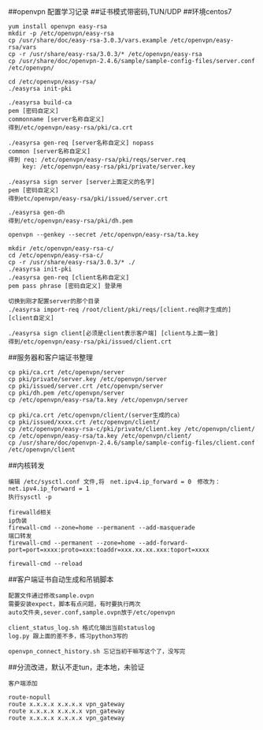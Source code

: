 ##openvpn 配置学习记录
##证书模式带密码,TUN/UDP
##环境centos7

    yum install openvpn easy-rsa
    mkdir -p /etc/openvpn/easy-rsa
    cp /usr/share/doc/easy-rsa-3.0.3/vars.example /etc/openvpn/easy-rsa/vars
    cp -r /usr/share/easy-rsa/3.0.3/* /etc/openvpn/easy-rsa
    cp /usr/share/doc/openvpn-2.4.6/sample/sample-config-files/server.conf /etc/openvpn/

    cd /etc/openvpn/easy-rsa/
    ./easyrsa init-pki

    ./easyrsa build-ca
    pem [密码自定义]
    commonname [server名称自定义]
    得到/etc/openvpn/easy-rsa/pki/ca.crt

    ./easyrsa gen-req [server名称自定义] nopass
    common [server名称自定义]
    得到 req: /etc/openvpn/easy-rsa/pki/reqs/server.req
        key: /etc/openvpn/easy-rsa/pki/private/server.key

    ./easyrsa sign server [server上面定义的名字] 
    pem [密码自定义]
    得到etc/openvpn/easy-rsa/pki/issued/server.crt

    ./easyrsa gen-dh
    得到/etc/openvpn/easy-rsa/pki/dh.pem

    openvpn --genkey --secret /etc/openvpn/easy-rsa/ta.key

    mkdir /etc/openvpn/easy-rsa-c/
    cd /etc/openvpn/easy-rsa-c/
    cp -r /usr/share/easy-rsa/3.0.3/* ./
    ./easyrsa init-pki
    ./easyrsa gen-req [client名称自定义]
    pem pass phrase [密码自定义] 登录用

    切换到刚才配置server的那个目录
    ./easyrsa import-req /root/client/pki/reqs/[client.req刚才生成的] [client自定义]

    ./easyrsa sign client[必须是client表示客户端] [client与上面一致]
    得到/etc/openvpn/easy-rsa/pki/issued/client.crt

##服务器和客户端证书整理
    
    cp pki/ca.crt /etc/openvpn/server
    cp pki/private/server.key /etc/openvpn/server
    cp pki/issued/server.crt /etc/openvpn/server
    cp pki/dh.pem /etc/openvpn/server
    cp /etc/openvpn/easy-rsa/ta.key /etc/openvpn/server

    cp pki/ca.crt /etc/openvpn/client/(server生成的ca）
    cp pki/issued/xxxx.crt /etc/openvpn/client/
    cp /etc/openvpn/easy-rsa-c/pki/private/client.key /etc/openvpn/client/
    cp /etc/openvpn/easy-rsa/ta.key /etc/openvpn/client/
    cp /usr/share/doc/openvpn-2.4.6/sample/sample-config-files/client.conf /etc/openvpn/client

 ##内核转发
 
    编辑 /etc/sysctl.conf 文件,将　net.ipv4.ip_forward = 0　修改为：net.ipv4.ip_forward = 1
    执行sysctl -p

    firewalld相关
    ip伪装
    firewall-cmd --zone=home --permanent --add-masquerade 
    端口转发
    firewall-cmd --permanent --zone=home --add-forward-port=port=xxxx:proto=xxx:toaddr=xxx.xx.xx.xxx:toport=xxxx

    firewall-cmd --reload

##客户端证书自动生成和吊销脚本
    
    配置文件通过修改sample.ovpn
    需要安装expect，脚本有点问题，有时要执行两次
    auto文件夹,sever.conf,sample.ovpn放于/etc/openvpn

    client_status_log.sh 格式化输出当前statuslog
    log.py 跟上面的差不多，练习python3写的

    openvpn_connect_history.sh 忘记当初干嘛写这个了，没写完

##分流改进，默认不走tun，走本地，未验证

    客户端添加

    route-nopull
    route x.x.x.x x.x.x.x vpn_gateway
    route x.x.x.x x.x.x.x vpn_gateway
    route x.x.x.x x.x.x.x vpn_gateway



